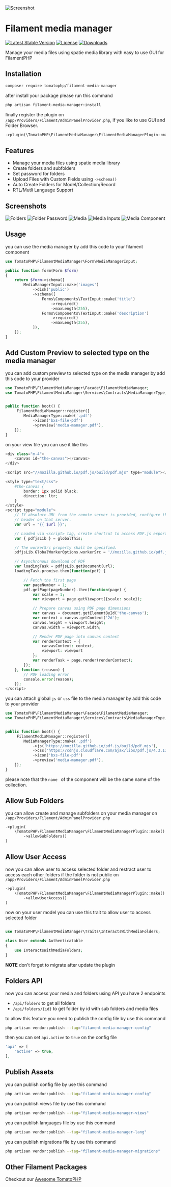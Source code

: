 ![Screenshot](https://raw.githubusercontent.com/tomatophp/filament-media-manager/master/arts/3x1io-tomato-media-manager.jpg)

# Filament media manager

[![Latest Stable Version](https://poser.pugx.org/tomatophp/filament-media-manager/version.svg)](https://packagist.org/packages/tomatophp/filament-media-manager)
[![License](https://poser.pugx.org/tomatophp/filament-media-manager/license.svg)](https://packagist.org/packages/tomatophp/filament-media-manager)
[![Downloads](https://poser.pugx.org/tomatophp/filament-media-manager/d/total.svg)](https://packagist.org/packages/tomatophp/filament-media-manager)

Manage your media files using spatie media library with easy to use GUI for FilamentPHP

## Installation

```bash
composer require tomatophp/filament-media-manager
```

after install your package please run this command

```bash
php artisan filament-media-manager:install
```

finally register the plugin on `/app/Providers/Filament/AdminPanelProvider.php`, if you like to use GUI and Folder Browser.

```php
->plugin(\TomatoPHP\FilamentMediaManager\FilamentMediaManagerPlugin::make())
```

## Features

- Manage your media files using spatie media library
- Create folders and subfolders
- Set password for folders
- Upload Files with Custom Fields using `->schema()`
- Auto Create Folders for Model/Collection/Record
- RTL/Mutli Language Support

## Screenshots

![Folders](https://raw.githubusercontent.com/tomatophp/filament-media-manager/master/arts/folders.png)
![Folder Password](https://raw.githubusercontent.com/tomatophp/filament-media-manager/master/arts/folder-password.png)
![Media](https://raw.githubusercontent.com/tomatophp/filament-media-manager/master/arts/media.png)
![Media Inputs](https://raw.githubusercontent.com/tomatophp/filament-media-manager/master/arts/media-input.png)
![Media Component](https://raw.githubusercontent.com/tomatophp/filament-media-manager/master/arts/media-component.png)


## Usage

you can use the media manager by add this code to your filament component

```php
use TomatoPHP\FilamentMediaManager\Form\MediaManagerInput;

public function form(Form $form)
{
    return $form->schema([
        MediaManagerInput::make('images')
            ->disk('public')
            ->schema([
                Forms\Components\TextInput::make('title')
                    ->required()
                    ->maxLength(255),
                Forms\Components\TextInput::make('description')
                    ->required()
                    ->maxLength(255),
            ]),
    ]);
}

```

## Add Custom Preview to selected type on the media manager

you can add custom preview to selected type on the media manager by add this code to your provider

```php
use TomatoPHP\FilamentMediaManager\Facade\FilamentMediaManager;
use TomatoPHP\FilamentMediaManager\Services\Contracts\MediaManagerType;


public function boot() {
     FilamentMediaManager::register([
        MediaManagerType::make('.pdf')
            ->icon('bxs-file-pdf')
            ->preview('media-manager.pdf'),
    ]);
}
```

on your view file you can use it like this 

```php
<div class="m-4">
    <canvas id="the-canvas"></canvas>
</div>

<script src="//mozilla.github.io/pdf.js/build/pdf.mjs" type="module"></script>

<style type="text/css">
    #the-canvas {
        border: 1px solid black;
        direction: ltr;
    }
</style>
<script type="module">
    // If absolute URL from the remote server is provided, configure the CORS
    // header on that server.
    var url = "{{ $url }}";

    // Loaded via <script> tag, create shortcut to access PDF.js exports.
    var { pdfjsLib } = globalThis;

    // The workerSrc property shall be specified.
    pdfjsLib.GlobalWorkerOptions.workerSrc = '//mozilla.github.io/pdf.js/build/pdf.worker.mjs';

    // Asynchronous download of PDF
    var loadingTask = pdfjsLib.getDocument(url);
    loadingTask.promise.then(function(pdf) {

        // Fetch the first page
        var pageNumber = 1;
        pdf.getPage(pageNumber).then(function(page) {
            var scale = 1;
            var viewport = page.getViewport({scale: scale});

            // Prepare canvas using PDF page dimensions
            var canvas = document.getElementById('the-canvas');
            var context = canvas.getContext('2d');
            canvas.height = viewport.height;
            canvas.width = viewport.width;

            // Render PDF page into canvas context
            var renderContext = {
                canvasContext: context,
                viewport: viewport
            };
            var renderTask = page.render(renderContext);
        });
    }, function (reason) {
        // PDF loading error
        console.error(reason);
    });
</script>
```

you can attach global `js` or `css` file to the media manager by add this code to your provider

```php
use TomatoPHP\FilamentMediaManager\Facade\FilamentMediaManager;
use TomatoPHP\FilamentMediaManager\Services\Contracts\MediaManagerType;


public function boot() {
     FilamentMediaManager::register([
        MediaManagerType::make('.pdf')
            ->js('https://mozilla.github.io/pdf.js/build/pdf.mjs'),
            ->css('https://cdnjs.cloudflare.com/ajax/libs/pdf.js/4.3.136/pdf_viewer.min.css'),
            ->icon('bxs-file-pdf')
            ->preview('media-manager.pdf'),
    ]);
}
```

please note that the `name ` of the component will be the same name of the collection.

## Allow Sub Folders

you can allow create and manage subfolders on your media manager on `/app/Providers/Filament/AdminPanelProvider.php`

```php
->plugin(
    \TomatoPHP\FilamentMediaManager\FilamentMediaManagerPlugin::make()
        ->allowSubFolders()
)
```

## Allow User Access

now you can allow user to access selected folder and restract user to access each other folders if the folder is not public on `/app/Providers/Filament/AdminPanelProvider.php`

```php
->plugin(
    \TomatoPHP\FilamentMediaManager\FilamentMediaManagerPlugin::make()
        ->allowUserAccess()
)
```

now on your user model you can use this trait to allow user to access selected folder

```php

use TomatoPHP\FilamentMediaManager\Traits\InteractsWithMediaFolders;

class User extends Authenticatable
{
    use InteractsWithMediaFolders;
}
```

**NOTE** don't forget to migrate after update the plugin

## Folders API

now you can access your media and folders using API you have 2 endpoints

- `/api/folders` to get all folders
- `/api/folders/{id}` to get folder by id with sub folders and media files

to allow this feature you need to publish the config file by use this command

```bash
php artisan vendor:publish --tag="filament-media-manager-config"
```

then you can set `api.active` to `true` on the config file

```php
'api' => [
    "active" => true,
],
```

## Publish Assets

you can publish config file by use this command

```bash
php artisan vendor:publish --tag="filament-media-manager-config"
```

you can publish views file by use this command

```bash
php artisan vendor:publish --tag="filament-media-manager-views"
```

you can publish languages file by use this command

```bash
php artisan vendor:publish --tag="filament-media-manager-lang"
```

you can publish migrations file by use this command

```bash
php artisan vendor:publish --tag="filament-media-manager-migrations"
```

## Other Filament Packages

Checkout our [Awesome TomatoPHP](https://github.com/tomatophp/awesome)

